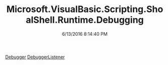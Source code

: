 ﻿---
title: Microsoft.VisualBasic.Scripting.ShoalShell.Runtime.Debugging
date: 6/13/2016 8:14:40 PM
---

[Debugger](T-Microsoft.VisualBasic.Scripting.ShoalShell.Runtime.Debugging.Debugger.html)
[DebuggerListener](T-Microsoft.VisualBasic.Scripting.ShoalShell.Runtime.Debugging.DebuggerListener.html)
